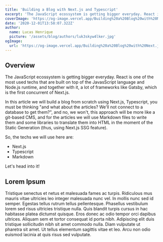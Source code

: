 ```yaml
---
title: 'Building a Blog with Next.js and Typescript'
excerpt: 'The JavaScript ecossystem is getting bigger everyday. React is one of the most used techs that are built on top of the JavasScript language and Node.js runtime, and together with it, a lot of frameworks like Gatsby, which is the first concurrent of Next.js.'
coverImage: 'https://og-image.vercel.app/Building%20a%20Blog%20with%20Next.js%20and%20Typescript.png?theme=dark&md=1&fontSize=100px&images=https%3A%2F%2Fassets.vercel.com%2Fimage%2Fupload%2Ffront%2Fassets%2Fdesign%2Fnextjs-white-logo.svg&images=https%3A%2F%2Fcdn.jsdelivr.net%2Fgh%2Fremojansen%2Flogo.ts%40master%2Fts.svg'
date: '2020-12-01T13:58:07.322Z'
author:
  name: Lucas Henrique
  picture: '/assets/blog/authors/luk3skyw4lker.jpg'
ogImage:
  url: 'https://og-image.vercel.app/Building%20a%20Blog%20with%20Next.js%20and%20Typescript.png?theme=dark&md=1&fontSize=100px&images=https%3A%2F%2Fassets.vercel.com%2Fimage%2Fupload%2Ffront%2Fassets%2Fdesign%2Fnextjs-white-logo.svg&images=https%3A%2F%2Fcdn.jsdelivr.net%2Fgh%2Fremojansen%2Flogo.ts%40master%2Fts.svg'
---
```


## Overview

The JavaScript ecossystem is getting bigger everyday. React is one of the most used techs that are built on top of the JavasScript language and Node.js runtime, and together with it, a lot of frameworks like Gatsby, which is the first concurrent of Next.js.

In this article we will build a blog from scratch using Next.js, Typescript, you must be thinking "and what about the articles? We'll not connect to a database to get them?", and no, we won't, this approach will be more like a git-based CMS, and for the articles we will use Markdown files to write them and some libraries to translate them into HTML in the moment of the Static Generation (thus, using Next.js SSG feature).

So, the techs we will use here are:

- Next.js
- Typescript
- Markdown

Let's head into it!

## Lorem Ipsum

Tristique senectus et netus et malesuada fames ac turpis. Ridiculous mus mauris vitae ultricies leo integer malesuada nunc vel. In mollis nunc sed id semper. Egestas tellus rutrum tellus pellentesque. Phasellus vestibulum lorem sed risus ultricies tristique nulla. Quis blandit turpis cursus in hac habitasse platea dictumst quisque. Eros donec ac odio tempor orci dapibus ultrices. Aliquam sem et tortor consequat id porta nibh. Adipiscing elit duis tristique sollicitudin nibh sit amet commodo nulla. Diam vulputate ut pharetra sit amet. Ut tellus elementum sagittis vitae et leo. Arcu non odio euismod lacinia at quis risus sed vulputate.
